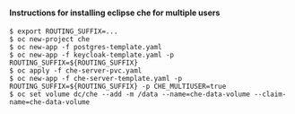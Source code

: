 #### Instructions for installing eclipse che for multiple users


```
$ export ROUTING_SUFFIX=...
$ oc new-project che
$ oc new-app -f postgres-template.yaml
$ oc new-app -f keycloak-template.yaml -p ROUTING_SUFFIX=${ROUTING_SUFFIX}
$ oc apply -f che-server-pvc.yaml
$ oc new-app -f che-server-template.yaml -p ROUTING_SUFFIX=${ROUTING_SUFFIX} -p CHE_MULTIUSER=true
$ oc set volume dc/che --add -m /data --name=che-data-volume --claim-name=che-data-volume
```
